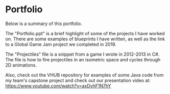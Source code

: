 # Portfolio
Below is a summary of this portfolio. 

The "Portfolio.ppt" is a brief highlight of some of the projects I have worked on. There are some examples of blueprints I have written, as well as the link to a Global Game Jam project we completed in 2019.

The "Projectiles" file is a snippet from a game I wrote in 2012-2013 in C#. The file is how to fire projectiles in an isometric space and cycles through 2D animations.

Also, check out the VHUB repository for examples of some Java code from my team's capstone project and check out our presentation video at: https://www.youtube.com/watch?v=axDyhF1N7hY

